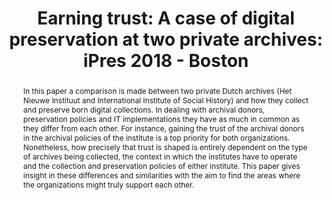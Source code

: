 ---
abstract: In this paper a comparison is made between two private Dutch archives (Het
  Nieuwe Instituut and International Institute of Social History) and how they collect
  and preserve born digital collections. In dealing with archival donors, preservation
  policies and IT implementations they have as much in common as they differ from
  each other. For instance, gaining the trust of the archival donors in the archival
  policies of the institute is a top priority for both organizations. Nonetheless,
  how precisely that trust is shaped is entirely dependent on the type of archives
  being collected, the context in which the institutes have to operate and the collection
  and preservation policies of either institute. This paper gives insight in these
  differences and similarities with the aim to find the areas where the organizations
  might truly support each other.
creators:
- Gillesse, Robert
- Ras, Marcel
date: null
document_url: https://services.phaidra.univie.ac.at/api/object/o:923640/download
grand_parent: iPRES
institutions: []
keywords:
- boston
landing_page_url: https://phaidra.univie.ac.at/o:923640
language: eng
layout: publication
license: CC BY 4.0 International
notes_url: null
parent: iPRES 2018
presentation_url: null
size: 119150
source_name: iPRES
title: 'Earning trust: A case of digital preservation at two private archives: iPres
  2018 - Boston'
type: paper
year: 2018
---